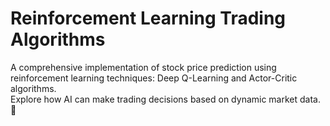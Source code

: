 #  Reinforcement Learning Trading Algorithms
A comprehensive implementation of stock price prediction using reinforcement learning techniques: Deep Q-Learning and Actor-Critic algorithms.    
Explore how AI can make trading decisions based on dynamic market data. :purple_heart:
